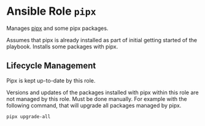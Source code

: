 # Ansible Role `pipx`

Manages [pipx](https://github.com/pypa/pipx) and some pipx packages.

Assumes that pipx is already installed as part of initial getting started of the
playbook. Installs some packages with pipx.

## Lifecycle Management

Pipx is kept up-to-date by this role.

Versions and updates of the packages installed with pipx within this role are
not managed by this role. Must be done manually. For example with the following
command, that will upgrade all packages managed by pipx.

```sh
pipx upgrade-all
```
